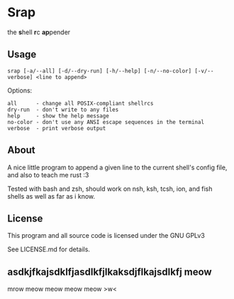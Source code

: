 # Srap

the **s**hell **r**c **ap**pender

## Usage
```
srap [-a/--all] [-d/--dry-run] [-h/--help] [-n/--no-color] [-v/--verbose] <line to append>
```
Options:
```
all      - change all POSIX-compliant shellrcs
dry-run  - don't write to any files
help     - show the help message
no-color - don't use any ANSI escape sequences in the terminal
verbose  - print verbose output 
```

## About
A nice little program to append a given line to the current shell's config file, and also to teach me rust :3

Tested with bash and zsh, should work on nsh, ksh, tcsh, ion, and fish shells as well as far as i know.

## License
This program and all source code is licensed under the GNU GPLv3

See LICENSE.md for details.

## asdkjfkajsdklfjasdlkfjlkaksdjflkajsdlkfj meow
mrow meow meow meow meow >w<
